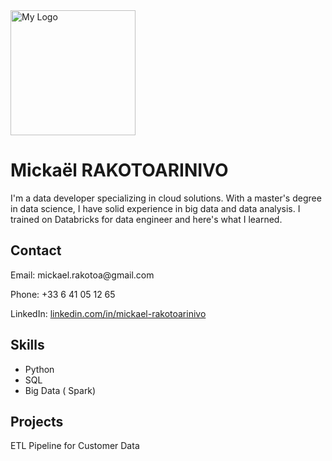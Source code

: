 <img src="/images/PDP.png" alt="My Logo" width="200"> 
<div>
    <h1>Mickaël RAKOTOARINIVO</h1>
  <p>I'm a data developer specializing in cloud solutions. With a master's degree in data science, I have solid experience in big data and data analysis. I trained on Databricks for data engineer and here's what I learned.</p>
</div>
<body>
    <div class="container">
        <h2>Contact</h2>
        <p>Email: mickael.rakotoa@gmail.com</p>
        <p>Phone: +33 6 41 05 12 65</p>
        <p>LinkedIn: <a href="www.linkedin.com/in/mickael-rakotoarinivo">linkedin.com/in/mickael-rakotoarinivo</a></p>
        <h2>Skills</h2>
        <ul>
            <li>Python</li>
            <li>SQL</li>
            <li>Big Data ( Spark)</li>
        </ul>
        <h2>Projects</h2>
        <p>ETL Pipeline for Customer Data</p>
    </div>
</body>
